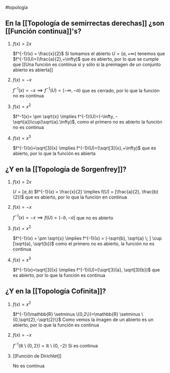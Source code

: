 #topología 


## En la [[Topología de semirrectas derechas]] ¿son [[Función continua]]'s?

1. $f(x)=2x$
	
	$f^{-1}(x) = \frac{x}{2}$
	Si tomamos el abierto $U = (a, +\infty)$ tenemos que $f^{-1}(U)=(\frac{a}{2},+\infty)$ que es abierto, por lo que se cumple que [[Una función es continua si y sólo si la preimagen de un conjunto abierto es abierta]]

2. $f(x) = -x$
	
	$f^{-1}(x) = -x \implies f^{-1}(U)=(-\infty, -a)$ que es cerrado, por lo que la función no es continua   

3. $f(x)=x^2$
	
	$f^-1(x)= \pm \sqrt{x} \implies f^{-1}(U)=(-\infty, -\sqrt{a})\cup(\sqrt{a}.\infty)$, como el primero no es abierto la función no es continua

4. $f(x)=x^3$
	
	$f^{-1}(x)=\sqrt[3]{x} \implies f^{-1}(U)=(\sqrt[3]{x},+\infty)$ que es abierto, por lo que la función es abierta 

## ¿Y en la [[Topología de Sorgenfrey]]?

1. $f(x) = 2x$
	
	$U = [a,b)$
	$f^{-1}(x) = \frac{x}{2} \implies f(U) = [\frac{a}{2}, \frac{b}{2})$ que es abierto, por lo que la función en continua

2. $f(x)=-x$
	
	$f^{-1}(x)=-x \implies f(U) = (-b, -a]$ que no es abierto

3. $f(x)=x^2$
	
	$f^{-1}(x) = \pm \sqrt{x} \implies f^{-1}(x) = (-\sqrt{b}, \sqrt{a} \; ] \cup [\sqrt{a}, \sqrt{b})$ como el primero no es abierto, la función no es continua

4. $f(x)=x^3$
	
	$f^{-1}(x)=\sqrt[3]{x} \implies f^{-1}(U)=[\sqrt[3]{a}, \sqrt[3]{b})$ que es abierto, por lo que la función es continua

## ¿Y en la [[Topología Cofinita]]?

1. $f(x)=x^2$
	
	$f^{-1}(\mathbb{R} \setminus \{0,2\})=\mathbb{R} \setminus \{0,\sqrt{2},-\sqrt{2}\}$ Como vemos la imagen de un abierto es un abierto, por lo que la función es continua

2. $f(x)=-x$
	
	$f^{-1}(\mathbb{R} \setminus \{0,2\}) = \mathbb{R} \setminus \{0,-2\}$ Si es continua

3. [[Función de Dirichlet]]
	
	No es continua